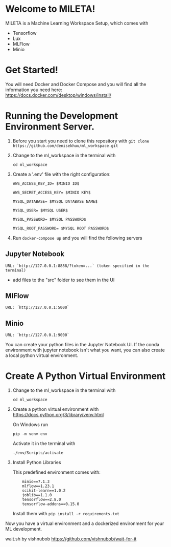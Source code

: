 # Welcome to MILETA!
MILETA is a Machine Learning Workspace Setup, which comes with 
* Tensorflow
* Lux
* MLFlow
* Minio 


# Get Started! 

You will need Docker and Docker Compose and you will find all the information you need here: https://docs.docker.com/desktop/windows/install/

# Running the Development Environment Server.

1. Before you start you need to clone this repository with 
    `git clone https://github.com/denisekhuu/ml_workspace.git`

2. Change to the ml_workspace in the terminal with 

    `cd ml_workspace`

3. Create a '.env' file with the right configuration: 

    ```
    AWS_ACCESS_KEY_ID= $MINIO ID$ 

    AWS_SECRET_ACCESS_KEY= $MINIO KEY$ 

    MYSQL_DATABASE= $MYSQL DATABASE NAME$ 

    MYSQL_USER= $MYSQL USER$ 

    MYSQL_PASSWORD= $MYSQL PASSWORD$ 

    MYSQL_ROOT_PASSWORD= $MYSQL ROOT PASSWORD$
    ```

4. Run `docker-compose up` and you will find the following servers

## Jupyter Notebook
    URL: `http://127.0.0.1:8888/?token=...` (token specified in the terminal)

* add files to the "src" folder to see them in the UI
## MlFlow
    URL: ´http://127.0.0.1:5000`

## Minio
    URL: ´http://127.0.0.1:9000`

You can create your python files in the Jupyter Notebook UI. 
If the conda environment with jupyter notebook isn't what you want, you can also create a local python virtual environment. 
# Create A Python Virtual Environment

1. Change to the ml_workspace in the terminal with 

    `cd ml_workspace`

2. Create a python virtual environment with
        https://docs.python.org/3/library/venv.html 

    On Windows run 

    `pip -m venv env`

    Activate it in the terminal with

    `./env/Scripts/activate`

3. Install Python Libraries 

    This predefined environment comes with:
    ```
        minio==7.1.3
        mlflow==1.23.1
        scikit-learn==1.0.2
        joblib==1.1.0
        tensorflow==2.8.0
        tensorflow-addons==0.15.0
    ```

    Install them with
    `pip install -r requirements.txt`

Now you have a virtual environment and a dockerized environment for your ML development. 

wait.sh by vishnubob
https://github.com/vishnubob/wait-for-it
